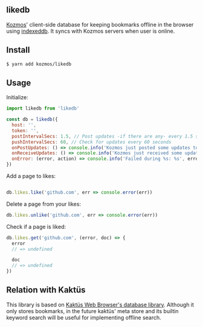## likedb

[Kozmos](https://getkozmos.com)' client-side database for keeping bookmarks offline in the browser using [indexeddb](https://github.com/azer/indexeddb). It syncs with Kozmos servers when user is online.

## Install

```bash
$ yarn add kozmos/likedb
```

## Usage

Initialize:

```js
import likedb from 'likedb'

const db = likedb({
  host: '',
  token: '',
  postIntervalSecs: 1.5, // Post updates -if there are any- every 1.5 seconds
  pushIntervalSecs: 60, // Check for updates every 60 seconds
  onPostUpdates: () => console.info('Kozmos just posted some updates to server'),
  onReceiveUpdates: () => console.info('Kozmos just received some updates from server')
  onError: (error, action) => console.info('Failed during %s: %s', error.action, error)
})
```

Add a page to likes:

```js

db.likes.like('github.com', err => console.error(err))
```

Delete a page from your likes:

```js
db.likes.unlike('github.com', err => console.error(err))
```

Check if a page is liked:

```js
db.likes.get('github.com', (error, doc) => {
  error
  // => undefined

  doc
  // => undefined
})
```

## Relation with Kaktüs

This library is based on [Kaktüs Web Browser's database library](https://github.com/kaktus/db). Although it only stores bookmarks,
in the future kaktüs' meta store and its builtin keyword search will be useful for implementing offline search.
